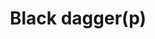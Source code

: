 ---
layout: item
title: Black dagger(p)
item-id: 1233
datatable: true
id: 1233
name: "Black dagger(p)"
members: true
lowalch: 96
highalch: 144
examine: "This dagger is poisoned."
monsters:
  - id: 2853
    name: "Shadow warrior"
    members: true
    combat_level: 48
    wiki_url: "https://oldschool.runescape.wiki/w/Shadow_warrior"
    drops:
      - quantity: "1"
        rarity: 0.0078125
    image: ""
---